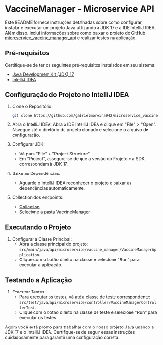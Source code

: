 # VaccineManager - Microservice API

Este README fornece instruções detalhadas sobre como configurar, instalar e executar um projeto Java utilizando a JDK 17 e a IDE IntelliJ IDEA. Além disso, inclui informações sobre como baixar o projeto do GitHub [microservice_vaccine_manager_api](https://github.com/gabrielmoreira942/microservice_vaccine_manager_api) e realizar testes na aplicação.

## Pré-requisitos
Certifique-se de ter os seguintes pré-requisitos instalados em seu sistema:

- [Java Development Kit (JDK) 17](https://www.oracle.com/java/technologies/javase-downloads.html)
- [IntelliJ IDEA](https://www.jetbrains.com/idea/)

## Configuração do Projeto no IntelliJ IDEA
1. Clone o Repositório:
   ```bash
   git clone https://github.com/gabrielmoreira942/microservice_vaccine_manager_api.git
   ```

2. Abra o IntelliJ IDEA:
   Abra a IDE IntelliJ IDEA e clique em "File" > "Open". Navegue até o diretório do projeto clonado e selecione o arquivo de configuração.

3. Configurar JDK:
    - Vá para "File" > "Project Structure".
    - Em "Project", assegure-se de que a versão do Projeto e a SDK correspondam à JDK 17.

4. Baixe as Dependências:
    - Aguarde o IntelliJ IDEA reconhecer o projeto e baixar as dependências automaticamente.

5. Collection dos endpoints:
    - [Collection](https://documenter.getpostman.com/view/17428469/2s9YXe6Pa9)
    - Selecione a pasta VaccineManager

## Executando o Projeto

1. Configurar a Classe Principal:
    - Abra a classe principal do projeto: `src/main/java/api/microservice/vaccine_manager/VaccineManagerApplication`.
    - Clique com o botão direito na classe e selecione "Run" para executar a aplicação.

## Testando a Aplicação

1. Executar Testes:
    - Para executar os testes, vá até a classe de teste correspondente: `src/test/java/api/microservice/controller/VaccineManagerControllerTest`.
    - Clique com o botão direito na classe de teste e selecione "Run" para executar os testes.

Agora você está pronto para trabalhar com o nosso projeto Java usando a JDK 17 e o IntelliJ IDEA. Certifique-se de seguir essas instruções cuidadosamente para garantir uma configuração correta.
